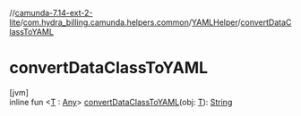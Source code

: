 //[camunda-7.14-ext-2-lite](../../../index.md)/[com.hydra_billing.camunda.helpers.common](../index.md)/[YAMLHelper](index.md)/[convertDataClassToYAML](convert-data-class-to-y-a-m-l.md)

# convertDataClassToYAML

[jvm]\
inline fun <[T](convert-data-class-to-y-a-m-l.md) : [Any](https://kotlinlang.org/api/latest/jvm/stdlib/kotlin/-any/index.html)> [convertDataClassToYAML](convert-data-class-to-y-a-m-l.md)(obj: [T](convert-data-class-to-y-a-m-l.md)): [String](https://kotlinlang.org/api/latest/jvm/stdlib/kotlin/-string/index.html)
